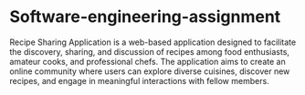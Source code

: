 # Software-engineering-assignment

Recipe Sharing Application is a web-based application designed to facilitate the discovery, sharing, and discussion of recipes among food enthusiasts, amateur cooks, and professional chefs. The application aims to create an online community where users can explore diverse cuisines, discover new recipes, and engage in meaningful interactions with fellow members.
